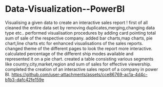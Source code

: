# Data-Visualization--PowerBI
Visualising a given data to create an interactive sales report !
first of all cleaned the entire data set by removing duplicates,merging,changing data type etc..
performed visualisation procedures by adding card pointing total sum of sale of the respective company.
added bar charts,map charts, pie chart,line charts etc for enhanced visualisations of the sales reports.
changed theme of the different pages to look the report more interactive.
calculated percentage of the different ship modes available and represented it on a pie chart.
created a table consisting various segments like country,city,market,region and sum of sales for effective viewership.
completed the creation of an interactive sales report of a company in power BI.
https://github.com/user-attachments/assets/cce86769-ac1a-4d4c-b1b3-dafc42fe159e

